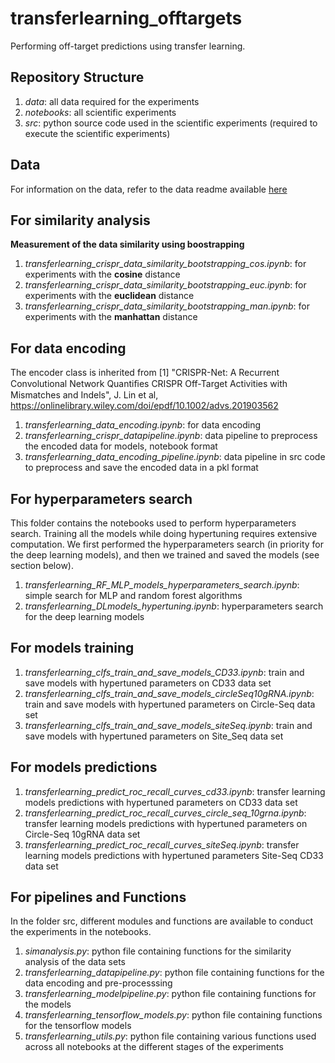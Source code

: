 # transferlearning_offtargets

Performing off-target predictions using transfer learning.


## Repository Structure

1. _data_: all data required for the experiments
2. _notebooks_: all scientific experiments
3. _src_: python source code used in the scientific experiments (required to execute the scientific experiments)


## Data

For information on the data, refer to the data readme available [here](https://github.com/dagrate/transferlearning_offtargets/blob/main/data/readme.md)



## For similarity analysis

**Measurement of the data similarity using boostrapping**

1. _transferlearning_crispr_data_similarity_bootstrapping_cos.ipynb_: for experiments with the **cosine** distance
2. _transferlearning_crispr_data_similarity_bootstrapping_euc.ipynb_: for experiments with the **euclidean** distance
3. _transferlearning_crispr_data_similarity_bootstrapping_man.ipynb_: for experiments with the **manhattan** distance


## For data encoding 

The encoder class is inherited from [1] "CRISPR-Net: A Recurrent Convolutional Network Quantiﬁes CRISPR Off-Target Activities with Mismatches and Indels", J. Lin et al, https://onlinelibrary.wiley.com/doi/epdf/10.1002/advs.201903562

1. _transferlearning_data_encoding.ipynb_: for data encoding
2. _transferlearning_crispr_datapipeline.ipynb_: data pipeline to preprocess the encoded data for models, notebook format
3. _transferlearning_data_encoding_pipeline.ipynb_: data pipeline in src code to preprocess and save the encoded data in a pkl format


## For hyperparameters search 

This folder contains the notebooks used to perform hyperparameters search. 
Training all the models while doing hypertuning requires extensive computation.
We first performed the hyperparameters search (in priority for the deep learning models), and then we trained and saved the models (see section below).

1. _transferlearning_RF_MLP_models_hyperparameters_search.ipynb_: simple search for MLP and random forest algorithms
2. _transferlearning_DLmodels_hypertuning.ipynb_: hyperparameters search for the deep learning models


## For models training

1. _transferlearning_clfs_train_and_save_models_CD33.ipynb_: train and save models with hypertuned parameters on CD33 data set
2. _transferlearning_clfs_train_and_save_models_circleSeq10gRNA.ipynb_: train and save models with hypertuned parameters on Circle-Seq data set
3. _transferlearning_clfs_train_and_save_models_siteSeq.ipynb_: train and save models with hypertuned parameters on Site_Seq data set


## For models predictions

1. _transferlearning_predict_roc_recall_curves_cd33.ipynb_: transfer learning models predictions with hypertuned parameters on CD33 data set
2. _transferlearning_predict_roc_recall_curves_circle_seq_10grna.ipynb_: transfer learning models predictions with hypertuned parameters on Circle-Seq 10gRNA data set
3. _transferlearning_predict_roc_recall_curves_siteSeq.ipynb_: transfer learning models predictions with hypertuned parameters Site-Seq CD33 data set 

## For pipelines and Functions

In the folder src, different modules and functions are available to conduct the experiments in the notebooks.

1. _simanalysis.py_: python file containing functions for the similarity analysis of the data sets
2. _transferlearning_datapipeline.py_: python file containing functions for the data encoding and pre-processsing
3. _transferlearning_modelpipeline.py_: python file containing functions for the models
4. _transferlearning_tensorflow_models.py_: python file containing functions for the tensorflow models
5. _transferlearning_utils.py_: python file containing various functions used across all notebooks at the different stages of the experiments

